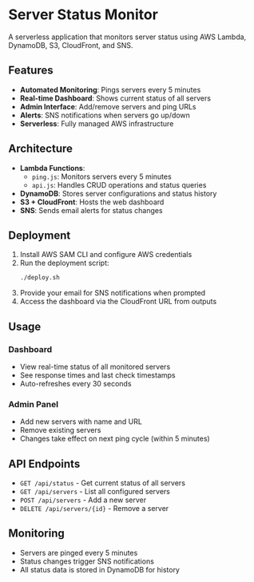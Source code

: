 # Server Status Monitor

A serverless application that monitors server status using AWS Lambda, DynamoDB, S3, CloudFront, and SNS.

## Features

- **Automated Monitoring**: Pings servers every 5 minutes
- **Real-time Dashboard**: Shows current status of all servers
- **Admin Interface**: Add/remove servers and ping URLs
- **Alerts**: SNS notifications when servers go up/down
- **Serverless**: Fully managed AWS infrastructure

## Architecture

- **Lambda Functions**: 
  - `ping.js`: Monitors servers every 5 minutes
  - `api.js`: Handles CRUD operations and status queries
- **DynamoDB**: Stores server configurations and status history
- **S3 + CloudFront**: Hosts the web dashboard
- **SNS**: Sends email alerts for status changes

## Deployment

1. Install AWS SAM CLI and configure AWS credentials
2. Run the deployment script:
   ```bash
   ./deploy.sh
   ```
3. Provide your email for SNS notifications when prompted
4. Access the dashboard via the CloudFront URL from outputs

## Usage

### Dashboard
- View real-time status of all monitored servers
- See response times and last check timestamps
- Auto-refreshes every 30 seconds

### Admin Panel
- Add new servers with name and URL
- Remove existing servers
- Changes take effect on next ping cycle (within 5 minutes)

## API Endpoints

- `GET /api/status` - Get current status of all servers
- `GET /api/servers` - List all configured servers
- `POST /api/servers` - Add a new server
- `DELETE /api/servers/{id}` - Remove a server

## Monitoring

- Servers are pinged every 5 minutes
- Status changes trigger SNS notifications
- All status data is stored in DynamoDB for history